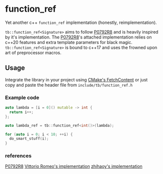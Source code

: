 # function_ref
Yet another c++ `function_ref` implementation (honestly, reimplementation). 

`tb::function_ref<Signature>` aims to follow 
[P0792R8](https://www.open-std.org/jtc1/sc22/wg21/docs/papers/2022/p0792r8.html)
and is heavily inspired by it's implementation. The
[P0792R8](https://www.open-std.org/jtc1/sc22/wg21/docs/papers/2022/p0792r8.html)'s 
attached implementation relies on c++20 features and extra template parameters for black magic.
`tb::function_ref<Signature>` is bound to c++17 and uses the frowned upon
art of preprocessor macros.

## Usage
Integrate the library in your project using [CMake's FetchContent](https://cmake.org/cmake/help/latest/module/FetchContent.html) or just copy and paste the header file from `include/tb/function_ref.h`

### Example code 
```c++
auto lambda = [i = 0]() mutable -> int {
  return i++;
};

auto lambda_ref = tb::function_ref<int()>(lambda);

for (auto i = 0; i < 10; ++i) {
  do_smart_stuff(i);
}
```

### references
[P0792R8](https://www.open-std.org/jtc1/sc22/wg21/docs/papers/2022/p0792r8.html)
[Vittorio Romeo's implementation](https://github.com/vittorioromeo/Experiments/blob/master/function_ref.cpp)
[zhihaoy's implementation](https://github.com/zhihaoy/nontype_functional)
